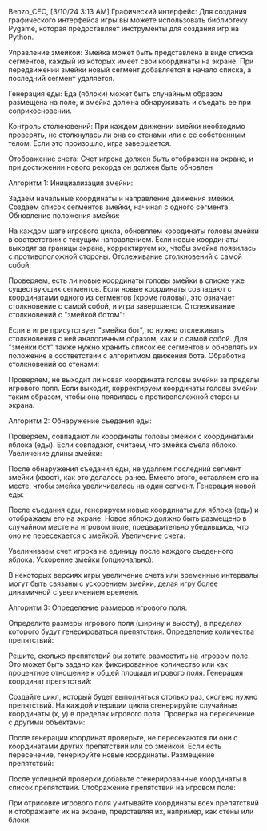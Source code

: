 Benzo_CEO, [3/10/24 3:13 AM]
Графический интерфейс: Для создания графического интерфейса игры вы можете использовать библиотеку Pygame, которая предоставляет инструменты для создания игр на Python.

Управление змейкой: Змейка может быть представлена в виде списка сегментов, каждый из которых имеет свои координаты на экране. При передвижении змейки новый сегмент добавляется в начало списка, а последний сегмент удаляется.

Генерация еды: Еда (яблоки) может быть случайным образом размещена на поле, и змейка должна обнаруживать и съедать ее при соприкосновении.

Контроль столкновений: При каждом движении змейки необходимо проверять, не столкнулась ли она со стенами или с ее собственным телом. Если это произошло, игра завершается.

Отображение счета: Счет игрока должен быть отображен на экране, и при достижении нового рекорда он должен быть обновлен

Алгоритм 1: Инициализация змейки:

Задаем начальные координаты и направление движения змейки. Создаем список сегментов змейки, начиная с одного сегмента. Обновление положения змейки:

На каждом шаге игрового цикла, обновляем координаты головы змейки в соответствии с текущим направлением. Если новые координаты выходят за границы экрана, корректируем их, чтобы змейка появилась с противоположной стороны. Отслеживание столкновений с самой собой:

Проверяем, есть ли новые координаты головы змейки в списке уже существующих сегментов. Если новые координаты совпадают с координатами одного из сегментов (кроме головы), это означает столкновение с самой собой, и игра завершается. Отслеживание столкновений с "змейкой ботом":

Если в игре присутствует "змейка бот", то нужно отслеживать столкновения с ней аналогичным образом, как и с самой собой. Для "змейки бот" также нужно хранить список ее сегментов и обновлять их положение в соответствии с алгоритмом движения бота. Обработка столкновений со стенами:

Проверяем, не выходит ли новая координата головы змейки за пределы игрового поля. Если выходит, корректируем координаты головы змейки таким образом, чтобы она появилась с противоположной стороны экрана.

Алгоритм 2: Обнаружение съедания еды:

Проверяем, совпадают ли координаты головы змейки с координатами яблока (еды). Если совпадают, считаем, что змейка съела яблоко. Увеличение длины змейки:

После обнаружения съедания еды, не удаляем последний сегмент змейки (хвост), как это делалось ранее. Вместо этого, оставляем его на месте, чтобы змейка увеличивалась на один сегмент. Генерация новой еды:

После съедания еды, генерируем новые координаты для яблока (еды) и отображаем его на экране. Новое яблоко должно быть размещено в случайном месте на игровом поле, предварительно убедившись, что оно не пересекается с змейкой. Увеличение счета:

Увеличиваем счет игрока на единицу после каждого съеденного яблока. Ускорение змейки (опционально):

В некоторых версиях игры увеличение счета или временные интервалы могут быть связаны с ускорением змейки, делая игру более динамичной с увеличением времени.

Алгоритм 3: Определение размеров игрового поля:

Определите размеры игрового поля (ширину и высоту), в пределах которого будут генерироваться препятствия. Определение количества препятствий:

Решите, сколько препятствий вы хотите разместить на игровом поле. Это может быть задано как фиксированное количество или как процентное отношение к общей площади игрового поля. Генерация координат препятствий:

Создайте цикл, который будет выполняться столько раз, сколько нужно препятствий. На каждой итерации цикла сгенерируйте случайные координаты (x, y) в пределах игрового поля. Проверка на пересечение с другими объектами:

После генерации координат проверьте, не пересекаются ли они с координатами других препятствий или со змейкой. Если есть пересечение, генерируйте новые координаты. Размещение препятствий:

После успешной проверки добавьте сгенерированные координаты в список препятствий. Отображение препятствий на игровом поле:

При отрисовке игрового поля учитывайте координаты всех препятствий и отображайте их на экране, представляя их, например, как стены или блоки.
